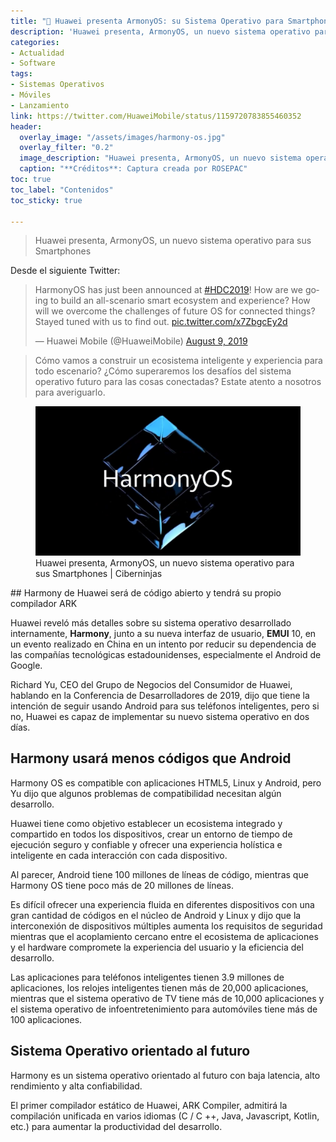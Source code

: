 ```yaml
---
title: "📲 Huawei presenta ArmonyOS: su Sistema Operativo para Smartphones"
description: 'Huawei presenta, ArmonyOS, un nuevo sistema operativo para sus Smartphones'
categories:
- Actualidad
- Software
tags:
- Sistemas Operativos
- Móviles
- Lanzamiento
link: https://twitter.com/HuaweiMobile/status/1159720783855460352
header:
  overlay_image: "/assets/images/harmony-os.jpg"
  overlay_filter: "0.2"
  image_description: "Huawei presenta, ArmonyOS, un nuevo sistema operativo para sus Smartphones | Ciberninjas"
  caption: "**Créditos**: Captura creada por ROSEPAC"
toc: true
toc_label: "Contenidos"
toc_sticky: true

---
```

> Huawei presenta, ArmonyOS, un nuevo sistema operativo para sus Smartphones

Desde el siguiente Twitter:

<blockquote class="twitter-tweet"><p lang="en" dir="ltr">HarmonyOS has just been announced at <a href="https://twitter.com/hashtag/HDC2019?src=hash&amp;ref_src=twsrc%5Etfw">#HDC2019</a>! How are we going to build an all-scenario smart ecosystem and experience? How will we overcome the challenges of future OS for connected things? Stayed tuned with us to find out. <a href="https://t.co/x7ZbgcEy2d">pic.twitter.com/x7ZbgcEy2d</a></p>&mdash; Huawei Mobile (@HuaweiMobile) <a href="https://twitter.com/HuaweiMobile/status/1159720783855460352?ref_src=twsrc%5Etfw">August 9, 2019</a></blockquote> <script async src="https://platform.twitter.com/widgets.js" charset="utf-8"></script>

> Cómo vamos a construir un ecosistema inteligente y experiencia para todo escenario? ¿Cómo superaremos los desafíos del sistema operativo futuro para las cosas conectadas? Estate atento a nosotros para averiguarlo.

<figure>
    <a href="/assets/images/harmony-os.jpg" class="image-popup"><img src="/assets/images/harmony-os.jpg"></a>
    <figcaption>Huawei presenta, ArmonyOS, un nuevo sistema operativo para sus Smartphones | Ciberninjas</figcaption>
</figure>
## Harmony de Huawei será de código abierto y tendrá su propio compilador ARK

Huawei reveló más detalles sobre su sistema operativo desarrollado internamente, **Harmony**, junto a su nueva interfaz de usuario, **EMUI** 10, en un evento realizado en China en un intento por reducir su dependencia de las compañías tecnológicas estadounidenses, especialmente el Android de Google.

Richard Yu, CEO del Grupo de Negocios del Consumidor de Huawei, hablando en la Conferencia de Desarrolladores de 2019, dijo que tiene la intención de seguir usando Android para sus teléfonos inteligentes, pero si no, Huawei es capaz de implementar su nuevo sistema operativo en dos días.

## Harmony usará menos códigos que Android
Harmony OS es compatible con aplicaciones HTML5, Linux y Android, pero Yu dijo que algunos problemas de compatibilidad necesitan algún desarrollo.

Huawei tiene como objetivo establecer un ecosistema integrado y compartido en todos los dispositivos, crear un entorno de tiempo de ejecución seguro y confiable y ofrecer una experiencia holística e inteligente en cada interacción con cada dispositivo.

Al parecer, Android tiene 100 millones de líneas de código, mientras que Harmony OS tiene poco más de 20 millones de líneas.

Es difícil ofrecer una experiencia fluida en diferentes dispositivos con una gran cantidad de códigos en el núcleo de Android y Linux y dijo que la interconexión de dispositivos múltiples aumenta los requisitos de seguridad mientras que el acoplamiento cercano entre el ecosistema de aplicaciones y el hardware compromete la experiencia del usuario y la eficiencia del desarrollo.

Las aplicaciones para teléfonos inteligentes tienen 3.9 millones de aplicaciones, los relojes inteligentes tienen más de 20,000 aplicaciones, mientras que el sistema operativo de TV tiene más de 10,000 aplicaciones y el sistema operativo de infoentretenimiento para automóviles tiene más de 100 aplicaciones.

## Sistema Operativo orientado al futuro

Harmony es un sistema operativo orientado al futuro con baja latencia, alto rendimiento y alta confiabilidad.

El primer compilador estático de Huawei, ARK Compiler, admitirá la compilación unificada en varios idiomas (C / C ++, Java, Javascript, Kotlin, etc.) para aumentar la productividad del desarrollo.
